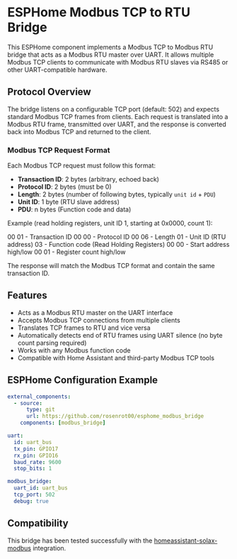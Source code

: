 # ESPHome Modbus TCP to RTU Bridge

This ESPHome component implements a Modbus TCP to Modbus RTU bridge that acts as a Modbus RTU master over UART. It allows multiple Modbus TCP clients to communicate with Modbus RTU slaves via RS485 or other UART-compatible hardware.

## Protocol Overview

The bridge listens on a configurable TCP port (default: 502) and expects standard Modbus TCP frames from clients. Each request is translated into a Modbus RTU frame, transmitted over UART, and the response is converted back into Modbus TCP and returned to the client.

### Modbus TCP Request Format

Each Modbus TCP request must follow this format:

- **Transaction ID**: 2 bytes (arbitrary, echoed back)
- **Protocol ID**: 2 bytes (must be 0)
- **Length**: 2 bytes (number of following bytes, typically `unit id` + `PDU`)
- **Unit ID**: 1 byte (RTU slave address)
- **PDU**: n bytes (Function code and data)

Example (read holding registers, unit ID 1, starting at 0x0000, count 1):

00 01   - Transaction ID
00 00   - Protocol ID
00 06   - Length
01      - Unit ID (RTU address)
03      - Function code (Read Holding Registers)
00 00   - Start address high/low
00 01   - Register count high/low

The response will match the Modbus TCP format and contain the same transaction ID.

## Features

- Acts as a Modbus RTU master on the UART interface
- Accepts Modbus TCP connections from multiple clients
- Translates TCP frames to RTU and vice versa
- Automatically detects end of RTU frames using UART silence (no byte count parsing required)
- Works with any Modbus function code
- Compatible with Home Assistant and third-party Modbus TCP tools

## ESPHome Configuration Example

```yaml
external_components:
  - source:
      type: git
      url: https://github.com/rosenrot00/esphome_modbus_bridge
    components: [modbus_bridge]

uart:
  id: uart_bus
  tx_pin: GPIO17
  rx_pin: GPIO16
  baud_rate: 9600
  stop_bits: 1

modbus_bridge:
  uart_id: uart_bus
  tcp_port: 502
  debug: true
```
## Compatibility

This bridge has been tested successfully with the [homeassistant-solax-modbus](https://github.com/wills106/homeassistant-solax-modbus) integration.

